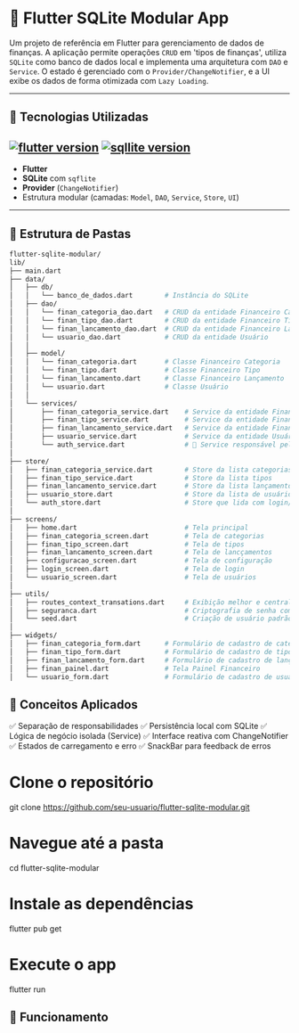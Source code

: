 # 📱 Flutter SQLite Modular App

Um projeto de referência em Flutter para gerenciamento de dados de finanças. A aplicação permite operações `CRUD` em 'tipos de finanças', utiliza `SQLite` como banco de dados local e implementa uma arquitetura com `DAO` e `Service`. O estado é gerenciado com o `Provider/ChangeNotifier`, e a UI exibe os dados de forma otimizada com `Lazy Loading`.

---

## 🚀 Tecnologias Utilizadas

## [![flutter version](https://img.shields.io/badge/flutter%20%20-blue?style=for-the-badge&logo=flutter)](https://flutter.dev/) [![sqllite version](https://img.shields.io/badge/sqlite%20%20-darkblue?style=for-the-badge&logo=Sqlite)](https://sqlite.org/)

- **Flutter**
- **SQLite** com `sqflite`
- **Provider** (`ChangeNotifier`)
- Estrutura modular (camadas: `Model`, `DAO`, `Service`, `Store`, `UI`)

---

## 📂 Estrutura de Pastas

```bash
flutter-sqlite-modular/
lib/
├── main.dart
├── data/
│   ├── db/
│   │   └── banco_de_dados.dart        # Instância do SQLite
│   ├── dao/
│   │   └── finan_categoria_dao.dart   # CRUD da entidade Financeiro Categoria
│   │   └── finan_tipo_dao.dart        # CRUD da entidade Financeiro Tipo
│   │   └── finan_lancamento_dao.dart  # CRUD da entidade Financeiro Lançamento
│   │   └── usuario_dao.dart           # CRUD da entidade Usuário
│   │
│   ├── model/
│   │   └── finan_categoria.dart       # Classe Financeiro Categoria
│   │   └── finan_tipo.dart            # Classe Financeiro Tipo
│   │   └── finan_lancamento.dart      # Classe Financeiro Lançamento
│   │   └── usuario.dart               # Classe Usuário
│   │
│   └── services/
│       ├── finan_categoria_service.dart    # Service da entidade Financeiro Categoria
│       ├── finan_tipo_service.dart         # Service da entidade Financeiro Tipo
│       ├── finan_lancamento_service.dart   # Service da entidade Financeiro lançamento
│       ├── usuario_service.dart            # Service da entidade Usuário
│       └── auth_service.dart               # 🔐 Service responsável pela autenticação
│
├── store/
│   ├── finan_categoria_service.dart        # Store da lista categorias
│   ├── finan_tipo_service.dart             # Store da lista tipos
│   ├── finan_lancamento_service.dart       # Store da lista lançamentos
│   ├── usuario_store.dart                  # Store da lista de usuários
│   └── auth_store.dart                     # Store que lida com login/logout
│
├── screens/
│   ├── home.dart                           # Tela principal
│   ├── finan_categoria_screen.dart         # Tela de categorias
│   ├── finan_tipo_screen.dart              # Tela de tipos
│   ├── finan_lancamento_screen.dart        # Tela de lancçamentos
│   ├── configuracao_screen.dart            # Tela de configuração
│   ├── login_screen.dart                   # Tela de login
│   └── usuario_screen.dart                 # Tela de usuários
│
├── utils/
│   ├── routes_context_transations.dart     # Exibição melhor e centralização da navegação entre as páginas
│   ├── seguranca.dart                      # Criptografia de senha com SHA-256
│   └── seed.dart                           # Criação de usuário padrão ao iniciar
│
├── widgets/
│   ├── finan_categoria_form.dart      # Formulário de cadastro de categorias
│   ├── finan_tipo_form.dart           # Formulário de cadastro de tipos
│   ├── finan_lancamento_form.dart     # Formulário de cadastro de lançamentos
│   ├── finan_painel.dart              # Tela Painel Financeiro
│   └── usuario_form.dart              # Formulário de cadastro de usuários
```

## 🧠 Conceitos Aplicados
✅ Separação de responsabilidades
✅ Persistência local com SQLite
✅ Lógica de negócio isolada (Service)
✅ Interface reativa com ChangeNotifier
✅ Estados de carregamento e erro
✅ SnackBar para feedback de erros

# Clone o repositório
git clone https://github.com/seu-usuario/flutter-sqlite-modular.git

# Navegue até a pasta
cd flutter-sqlite-modular

# Instale as dependências
flutter pub get

# Execute o app
flutter run

## 📸 Funcionamento


